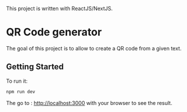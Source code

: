 This project is written with ReactJS/NextJS.

# QR Code generator

The goal of this project is to allow to create a QR code from a given text.

## Getting Started

To run it:

```bash
npm run dev
```

The go to : [http://localhost:3000](http://localhost:3000) with your browser to see the result.
